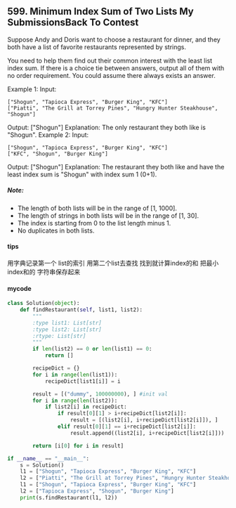 ## 599. Minimum Index Sum of Two Lists My SubmissionsBack To Contest

Suppose Andy and Doris want to choose a restaurant for dinner, and they both have a list of favorite restaurants represented by strings.

You need to help them find out their common interest with the least list index sum. If there is a choice tie between answers, output all of them with no order requirement. You could assume there always exists an answer.

Example 1:
Input:

```
["Shogun", "Tapioca Express", "Burger King", "KFC"]
["Piatti", "The Grill at Torrey Pines", "Hungry Hunter Steakhouse", "Shogun"]
```

Output: ["Shogun"]
Explanation: The only restaurant they both like is "Shogun".
Example 2:
Input:

```
["Shogun", "Tapioca Express", "Burger King", "KFC"]
["KFC", "Shogun", "Burger King"]
```

Output: ["Shogun"]
Explanation: The restaurant they both like and have the least index sum is "Shogun" with index sum 1 (0+1).
##### Note:
- The length of both lists will be in the range of [1, 1000].
- The length of strings in both lists will be in the range of [1, 30].
- The index is starting from 0 to the list length minus 1.
- No duplicates in both lists.  

#### tips
用字典记录第一个 list的索引
用第二个list去查找 找到就计算index的和 把最小index和的 字符串保存起来

#### mycode

```Python
class Solution(object):
    def findRestaurant(self, list1, list2):
        """
        :type list1: List[str]
        :type list2: List[str]
        :rtype: List[str]
        """
        if len(list2) == 0 or len(list1) == 0:
            return []

        recipeDict = {}
        for i in range(len(list1)):
            recipeDict[list1[i]] = i

        result = [("dummy", 100000000), ] #init val 
        for i in range(len(list2)):
            if list2[i] in recipeDict:
                if result[0][1] > i+recipeDict[list2[i]]:
                    result = [(list2[i], i+recipeDict[list2[i]]), ]
                elif result[0][1] == i+recipeDict[list2[i]]:
                    result.append((list2[i], i+recipeDict[list2[i]]))

        return [i[0] for i in result]

if __name__ == "__main__":
    s = Solution()
    l1 = ["Shogun", "Tapioca Express", "Burger King", "KFC"]
    l2 = ["Piatti", "The Grill at Torrey Pines", "Hungry Hunter Steakhouse", "Shogun"]
    l1 = ["Shogun", "Tapioca Express", "Burger King", "KFC"]
    l2 = ["Tapioca Express", "Shogun", "Burger King"]
    print(s.findRestaurant(l1, l2))
```
